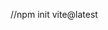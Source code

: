 //npm init vite@latest

<template>
  <div>三元表达式:{{ message1 ? "message1存在值" : "message1没有值" }}</div>
  <div v-text="message1"></div>
  <div>运算模板值:{{ message2 + 1 }}</div>
  <div>split方法{{ message3.split(",") }}</div>
  <div>map方法{{ message3.split(",").map((v) => `map方法${v}`) }}</div>

  <div v-html="message4"></div>
  <br />
  <div>v-if与v-show的区别</div>
  <!-- v-if注释掉节点 -->
  <div v-if="flag" v-text="message1"></div>
  <!-- v-show操作css display -->
  <div v-show="flag" v-text="message1"></div>

  <br />
  <!-- v-else-if -->
  <div>
    <div>v-else用法</div>
    <div v-if="flag2 == 'A'">A</div>
    <div v-else-if="flag2 == 'B'">B</div>
    <div v-else-if="flag2 == 'C'">C</div>
    <div v-else="flag2 == 'D'">D</div>
  </div>
  <br />

  <br />
  <div>点击事件</div>
  <!-- v-on：click 与 @ -->
  <div><button v-on:click="clickTap">v-on:click触发点击</button></div>
  <div><button @click="clickTap">@click触发点击</button></div>
  <br />

  <!-- 点击父级与子集关系 -->
  <div @click="clickParent">
    <button @click="clickTap">点击触发父级与子级</button>
  </div>
  <!-- 只触发子集事件 -->
  <div @click="clickParent">
    <button @click.stop="clickTap">使用.stop只触发子级</button>
  </div>
  <br />
  <form>
    <button>提交刷新</button>
  </form>
  <form>
    <button @click.prevent="clickTap">提交 使用click.prevent不刷新1</button>
  </form>
  <br />
  <div v-bind:style="style">style效果1 v-bind绑定当前变量等于目标</div>
  <div :style="style">style效果2 使用 ":"简写v-vind绑定当前变量等于目标</div>
  <div :class="cls">样式控制</div>

  <br />
  <div>v-for迭代对象</div>
  <div v-for="item in arr">{{ item }}</div>

  <div>v-for嵌套迭代对象</div>
  <div :key:any="item" v-for="item in jsonData">
    {{ item }}
    <div :childKey:any="keyItem" v-for="keyItem in item">{{ keyItem }}</div>
    <div :childKey:any="keyItem" v-for="keyItem in item">
      {{ keyItem.name }}-{{ keyItem.age }}
    </div>
  </div>
  <br />
  <div>v-model双向绑定</div>
  <div>使用vue.ref包装属性变成响应式</div>
  <input v-model="message5" type="text" />
  <div>{{ message5 }}</div>

  <div>{{ proxyObj.color }}</div>
</template>

<script setup lang="ts">
import { assert } from "@vue/compiler-core";
import { ref } from "vue";

import * as jsonData1 from "./assets/test.json";
const message1: string = "v-text";
const message2: number = 12;
const message3: string = "你好1,你好2,你好3";
const message4: string = "<section>v-html渲染标签</section>";

const flag: boolean = true;
const flag2: String = "D";

const jsonData = jsonData1;

const clickTap = () => {
  console.log("触发了点击事件");
};

const clickParent = () => {
  console.log("点击了父级");
};

type Style = {
  color: string;
  height: string;
};
const style: Style = { color: "blue", height: "50px" };

type Cls = {
  a: boolean;
  b: boolean;
};

const cls: Cls = {
  a: true,
  b: true,
};

const arr: Array<string> = ["A", "B", "C", "D", "E"];

// splice用法
arr.splice(2, 1, "ffff");

const message5 = ref("test");

let proxyObj = new Proxy(style, {
  get: function (target, prop) {
    return prop in target ? target[prop] : 0;
  },
  set: function (target, prop, value) {
    target[prop] = 888;
  },
});
</script>

<style>
.a {
  color: red;
}
.b {
  border: 2px solid aquamarine;
}

div {
  margin: 20px;
}
</style>
<template>
  <div>三元表达式:{{ message1 ? "message1存在值" : "message1没有值" }}</div>
  <div v-text="message1"></div>
  <div>运算模板值:{{ message2 + 1 }}</div>
  <div>split方法{{ message3.split(",") }}</div>
  <div>map方法{{ message3.split(",").map((v) => `map方法${v}`) }}</div>

  <div v-html="message4"></div>
  <br />
  <div>v-if与v-show的区别</div>
  <!-- v-if注释掉节点 -->
  <div v-if="flag" v-text="message1"></div>
  <!-- v-show操作css display -->
  <div v-show="flag" v-text="message1"></div>

  <br />
  <!-- v-else-if -->
  <div>
    <div>v-else用法</div>
    <div v-if="flag2 == 'A'">A</div>
    <div v-else-if="flag2 == 'B'">B</div>
    <div v-else-if="flag2 == 'C'">C</div>
    <div v-else="flag2 == 'D'">D</div>
  </div>
  <br />

  <br />
  <div>点击事件</div>
  <!-- v-on：click 与 @ -->
  <div><button v-on:click="clickTap">v-on:click触发点击</button></div>
  <div><button @click="clickTap">@click触发点击</button></div>
  <br />

  <!-- 点击父级与子集关系 -->
  <div @click="clickParent">
    <button @click="clickTap">点击触发父级与子级</button>
  </div>
  <!-- 只触发子集事件 -->
  <div @click="clickParent">
    <button @click.stop="clickTap">使用.stop只触发子级</button>
  </div>
  <br />
  <form>
    <button>提交刷新</button>
  </form>
  <form>
    <button @click.prevent="clickTap">提交 使用click.prevent不刷新1</button>
  </form>
  <br />
  <div v-bind:style="style">style效果1 v-bind绑定当前变量等于目标</div>
  <div :style="style">style效果2 使用 ":"简写v-vind绑定当前变量等于目标</div>
  <div :class="cls">样式控制</div>

  <br />
  <div>v-for迭代对象</div>
  <div v-for="item in arr">{{ item }}</div>

  <div>v-for嵌套迭代对象</div>
  <div :key:any="item" v-for="item in jsonData">
    {{ item }}
    <div :childKey:any="keyItem" v-for="keyItem in item">{{ keyItem }}</div>
    <div :childKey:any="keyItem" v-for="keyItem in item">
      {{ keyItem.name }}-{{ keyItem.age }}
    </div>
  </div>
  <br />
  <div>v-model双向绑定</div>
  <div>使用vue.ref包装属性变成响应式</div>
  <input v-model="message5" type="text" />
  <div>{{ message5 }}</div>

  <div>{{ proxyObj.color }}</div>
</template>

<script setup lang="ts">
import { assert } from "@vue/compiler-core";
import { ref } from "vue";

import * as jsonData1 from "./assets/test.json";
const message1: string = "v-text";
const message2: number = 12;
const message3: string = "你好1,你好2,你好3";
const message4: string = "<section>v-html渲染标签</section>";

const flag: boolean = true;
const flag2: String = "D";

const jsonData = jsonData1;

const clickTap = () => {
  console.log("触发了点击事件");
};

const clickParent = () => {
  console.log("点击了父级");
};

type Style = {
  color: string;
  height: string;
};
const style: Style = { color: "blue", height: "50px" };

type Cls = {
  a: boolean;
  b: boolean;
};

const cls: Cls = {
  a: true,
  b: true,
};

const arr: Array<string> = ["A", "B", "C", "D", "E"];

// splice用法
arr.splice(2, 1, "ffff");

const message5 = ref("test");

let proxyObj = new Proxy(style, {
  get: function (target, prop) {
    return prop in target ? target[prop] : 0;
  },
  set: function (target, prop, value) {
    target[prop] = 888;
  },
});
</script>

<style>
.a {
  color: red;
}
.b {
  border: 2px solid aquamarine;
}

div {
  margin: 20px;
}
</style>
